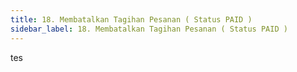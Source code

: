 ```yaml
---
title: 18. Membatalkan Tagihan Pesanan ( Status PAID )
sidebar_label: 18. Membatalkan Tagihan Pesanan ( Status PAID )
---
```

t﻿es